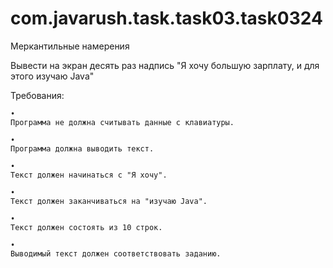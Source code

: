 # com.javarush.task.task03.task0324

Меркантильные намерения

Вывести на экран десять раз надпись "Я хочу большую зарплату, и для этого изучаю Java"

Требования:

    •
    Программа не должна считывать данные с клавиатуры.
    
    •
    Программа должна выводить текст.
    
    •
    Текст должен начинаться с "Я хочу".
    
    •
    Текст должен заканчиваться на "изучаю Java".
    
    •
    Текст должен состоять из 10 строк.
    
    •
    Выводимый текст должен соответствовать заданию.
